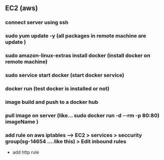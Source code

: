## EC2 (aws)

### connect server using ssh

### sudo yum update -y (all packages in remote machine are update )

### sudo amazon-linux-extras install docker (install docker on remote machine)

### sudo service start docker (start docker service)

### docker run (test docker is installed or not)

### image build and push to a docker hub

### pull image on server (like... sudo docker run -d --rm -p 80:80) imageName )

### add rule on aws iptables --> EC2 > services > seccurity group(sg-14654 ....like this) > Edit inbound rules

- add http rule
